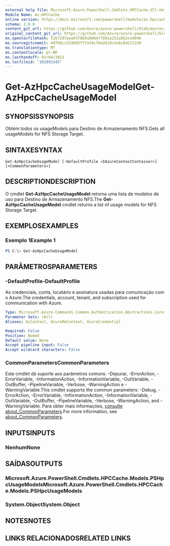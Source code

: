 ```yaml
---
external help file: Microsoft.Azure.PowerShell.Cmdlets.HPCCache.dll-Help.xml
Module Name: Az.HPCCache
online version: https://docs.microsoft.com/powershell/module/az.hpccache/get-azhpccacheusagemodels
schema: 2.0.0
content_git_url: https://github.com/Azure/azure-powershell/blob/master/src/HPCCache/HPCCache/help/Get-AzHpcCacheUsageModel.md
original_content_git_url: https://github.com/Azure/azure-powershell/blob/master/src/HPCCache/HPCCache/help/Get-AzHpcCacheUsageModel.md
ms.openlocfilehash: 51b7297aea0378b910d647f892a252a9b2ce494b
ms.sourcegitcommit: 4dfb0cc533b83f77afdcfbe2618c1e6c8d221330
ms.translationtype: MT
ms.contentlocale: pt-BR
ms.lasthandoff: 03/04/2021
ms.locfileid: "101893345"
---
```

# <span data-ttu-id="1f02c-101">Get-AzHpcCacheUsageModel</span><span class="sxs-lookup"><span data-stu-id="1f02c-101">Get-AzHpcCacheUsageModel</span></span>

## <span data-ttu-id="1f02c-102">SYNOPSIS</span><span class="sxs-lookup"><span data-stu-id="1f02c-102">SYNOPSIS</span></span>
<span data-ttu-id="1f02c-103">Obtém todos os usageModels para Destino de Armazenamento NFS.</span><span class="sxs-lookup"><span data-stu-id="1f02c-103">Gets all usageModels for NFS Storage Target.</span></span>

## <span data-ttu-id="1f02c-104">SINTAXE</span><span class="sxs-lookup"><span data-stu-id="1f02c-104">SYNTAX</span></span>

```
Get-AzHpcCacheUsageModel [-DefaultProfile <IAzureContextContainer>] [<CommonParameters>]
```

## <span data-ttu-id="1f02c-105">DESCRIPTION</span><span class="sxs-lookup"><span data-stu-id="1f02c-105">DESCRIPTION</span></span>
<span data-ttu-id="1f02c-106">O cmdlet **Get-AzHpcCacheUsageModel** retorna uma lista de modelos de uso para Destino de Armazenamento NFS.</span><span class="sxs-lookup"><span data-stu-id="1f02c-106">The **Get-AzHpcCacheUsageModel** cmdlet returns a list of usage models for NFS Storage Target.</span></span>

## <span data-ttu-id="1f02c-107">EXEMPLOS</span><span class="sxs-lookup"><span data-stu-id="1f02c-107">EXAMPLES</span></span>

### <span data-ttu-id="1f02c-108">Exemplo 1</span><span class="sxs-lookup"><span data-stu-id="1f02c-108">Example 1</span></span>
```powershell
PS C:\> Get-AzHpcCacheUsageModel
```

## <span data-ttu-id="1f02c-109">PARÂMETROS</span><span class="sxs-lookup"><span data-stu-id="1f02c-109">PARAMETERS</span></span>

### <span data-ttu-id="1f02c-110">-DefaultProfile</span><span class="sxs-lookup"><span data-stu-id="1f02c-110">-DefaultProfile</span></span>
<span data-ttu-id="1f02c-111">As credenciais, conta, locatário e assinatura usadas para comunicação com o Azure.</span><span class="sxs-lookup"><span data-stu-id="1f02c-111">The credentials, account, tenant, and subscription used for communication with Azure.</span></span>

```yaml
Type: Microsoft.Azure.Commands.Common.Authentication.Abstractions.Core.IAzureContextContainer
Parameter Sets: (All)
Aliases: AzContext, AzureRmContext, AzureCredential

Required: False
Position: Named
Default value: None
Accept pipeline input: False
Accept wildcard characters: False
```

### <span data-ttu-id="1f02c-112">CommonParameters</span><span class="sxs-lookup"><span data-stu-id="1f02c-112">CommonParameters</span></span>
<span data-ttu-id="1f02c-113">Este cmdlet dá suporte aos parâmetros comuns: -Depurar, -ErrorAction, -ErrorVariable, -InformationAction, -InformationVariable, -OutVariable, -OutBuffer, -PipelineVariable, -Verbose, -WarningAction e -WarningVariable.</span><span class="sxs-lookup"><span data-stu-id="1f02c-113">This cmdlet supports the common parameters: -Debug, -ErrorAction, -ErrorVariable, -InformationAction, -InformationVariable, -OutVariable, -OutBuffer, -PipelineVariable, -Verbose, -WarningAction, and -WarningVariable.</span></span> <span data-ttu-id="1f02c-114">Para obter mais informações, [consulte about_CommonParameters](http://go.microsoft.com/fwlink/?LinkID=113216).</span><span class="sxs-lookup"><span data-stu-id="1f02c-114">For more information, see [about_CommonParameters](http://go.microsoft.com/fwlink/?LinkID=113216).</span></span>

## <span data-ttu-id="1f02c-115">INPUTS</span><span class="sxs-lookup"><span data-stu-id="1f02c-115">INPUTS</span></span>

### <span data-ttu-id="1f02c-116">Nenhum</span><span class="sxs-lookup"><span data-stu-id="1f02c-116">None</span></span>

## <span data-ttu-id="1f02c-117">SAÍDAS</span><span class="sxs-lookup"><span data-stu-id="1f02c-117">OUTPUTS</span></span>

### <span data-ttu-id="1f02c-118">Microsoft.Azure.PowerShell.Cmdlets.HPCCache.Models.PSHpcUsageModels</span><span class="sxs-lookup"><span data-stu-id="1f02c-118">Microsoft.Azure.PowerShell.Cmdlets.HPCCache.Models.PSHpcUsageModels</span></span>

### <span data-ttu-id="1f02c-119">System.Object</span><span class="sxs-lookup"><span data-stu-id="1f02c-119">System.Object</span></span>
## <span data-ttu-id="1f02c-120">NOTES</span><span class="sxs-lookup"><span data-stu-id="1f02c-120">NOTES</span></span>

## <span data-ttu-id="1f02c-121">LINKS RELACIONADOS</span><span class="sxs-lookup"><span data-stu-id="1f02c-121">RELATED LINKS</span></span>
